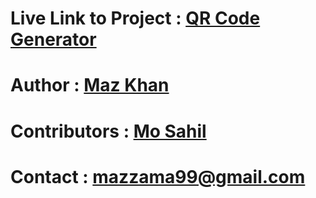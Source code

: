 # Live Link to Project : [QR Code Generator](http://Mazkhan99.github.io)
# Author : [Maz Khan](https://github.com/Mazkhan99)
# Contributors : [Mo Sahil](http://github.com/mo-sahil)
# Contact : mazzama99@gmail.com
